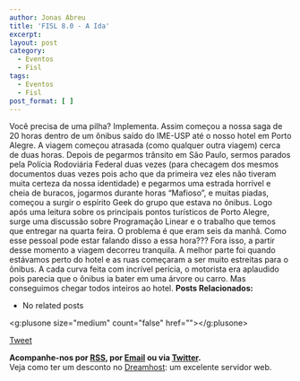 ```yaml
---
author: Jonas Abreu
title: 'FISL 8.0 - A Ida'
excerpt:
layout: post
category:
  - Eventos
  - Fisl
tags:
  - Eventos
  - Fisl
post_format: [ ]
---
```

Você precisa de uma pilha? Implementa. Assim começou a nossa saga de 20 horas dentro de um ônibus saído do IME-USP até o nosso hotel em Porto Alegre. A viagem começou atrasada (como qualquer outra viagem) cerca de duas horas. Depois de pegarmos trânsito em São Paulo, sermos parados pela Polícia Rodoviária Federal duas vezes (para checagem dos mesmos documentos duas vezes pois acho que da primeira vez eles não tiveram muita certeza da nossa identidade) e pegarmos uma estrada horrível e cheia de buracos, jogarmos durante horas “Mafioso”, e muitas piadas, começou a surgir o espírito Geek do grupo que estava no ônibus. Logo após uma leitura sobre os principais pontos turísticos de Porto Alegre, surge uma discussão sobre Programação Linear e o trabalho que temos que entregar na quarta feira. O problema é que eram seis da manhã. Como esse pessoal pode estar falando disso a essa hora??? Fora isso, a partir desse momento a viagem decorreu tranquila. A melhor parte foi quando estávamos perto do hotel e as ruas começaram a ser muito estreitas para o ônibus. A cada curva feita com incrível perícia, o motorista era aplaudido pois parecia que o ônibus ia bater em uma árvore ou carro. Mas conseguimos chegar todos inteiros ao hotel. 
**Posts Relacionados:** 
*   No related posts

<g:plusone size="medium" count="false" href=""></g:plusone> 

[Tweet][1] 





**Acompanhe-nos por [ RSS][2], por [Email][3] ou via [Twitter][4].**  
Veja como ter um desconto no [Dreamhost][5]: um excelente servidor web.

 [1]: https://twitter.com/share
 [2]: http://feeds.feedburner.com/VidaGeek
 [3]: http://feedburner.google.com/fb/a/mailverify?uri=VidaGeek&loc=pt_BR
 [4]: http://twitter.com/blogvidageek
 [5]: http://vidageek.net/dreamhost/